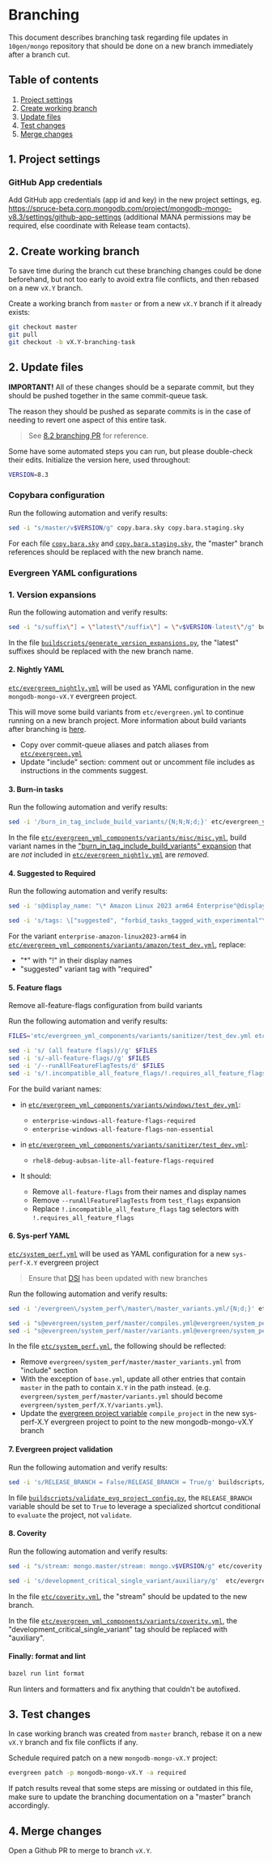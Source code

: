 # Branching

This document describes branching task regarding file updates in `10gen/mongo` repository that should be done on a new branch immediately after a branch cut.

## Table of contents

1. [Project settings](#1-project-settings)
1. [Create working branch](#2-create-working-branch)
1. [Update files](#3-update-files)
1. [Test changes](#4-test-changes)
1. [Merge changes](#5-merge-changes)

## 1. Project settings

### GitHub App credentials

Add GitHub app credentials (app id and key) in the new project settings, eg. https://spruce-beta.corp.mongodb.com/project/mongodb-mongo-v8.3/settings/github-app-settings (additional MANA permissions may be required, else coordinate with Release team contacts).

## 2. Create working branch

To save time during the branch cut these branching changes could be done beforehand, but not too early to avoid extra file conflicts, and then rebased on a new `vX.Y` branch.

Create a working branch from `master` or from a new `vX.Y` branch if it already exists:

```sh
git checkout master
git pull
git checkout -b vX.Y-branching-task
```

## 2. Update files

**IMPORTANT!** All of these changes should be a separate commit, but they should be pushed together in the same commit-queue task.

The reason they should be pushed as separate commits is in the case of needing to revert one aspect of this entire task.

> See [8.2 branching PR](https://github.com/mongodb/mongo/pull/38920/commits) for reference.

Some have some automated steps you can run, but please double-check their edits. Initialize the version here, used throughout:

```sh
VERSION=8.3
```

### Copybara configuration

Run the following automation and verify results:

```sh
sed -i "s/master/v$VERSION/g" copy.bara.sky copy.bara.staging.sky
```

For each file [`copy.bara.sky`](../../copy.bara.sky) and [`copy.bara.staging.sky`](../../copy.bara.staging.sky), the "master" branch references should be replaced with the new branch name.

### Evergreen YAML configurations

### 1. Version expansions

Run the following automation and verify results:

```sh
sed -i "s/suffix\"] = \"latest\"/suffix\"] = \"v$VERSION-latest\"/g" buildscripts/generate_version_expansions.py
```

In the file [`buildscripts/generate_version_expansions.py`](../../buildscripts/generate_version_expansions.py), the "latest" suffixes should be replaced with the new branch name.

#### 2. Nightly YAML

[`etc/evergreen_nightly.yml`](../../etc/evergreen_nightly.yml) will be used as YAML configuration in the new `mongodb-mongo-vX.Y` evergreen project.

This will move some build variants from `etc/evergreen.yml` to continue running on a new branch project. More information about build variants after branching is [here](../evergreen-testing/yaml_configuration/buildvariants.md#build-variants-after-branching).

- Copy over commit-queue aliases and patch aliases from [`etc/evergreen.yml`](../../etc/evergreen.yml)
- Update "include" section: comment out or uncomment file includes as instructions in the comments suggest.

#### 3. Burn-in tasks

Run the following automation and verify results:

```sh
sed -i '/burn_in_tag_include_build_variants/{N;N;N;d;}' etc/evergreen_yml_components/variants/misc/misc.yml
```

In the file [`etc/evergreen_yml_components/variants/misc/misc.yml`](../../etc/evergreen_yml_components/variants/misc/misc.yml), build variant names in the ["burn_in_tag_include_build_variants" expansion](https://github.com/mongodb/mongo/blob/0a68308f0d39a928ed551f285ba72ca560c38576/etc/evergreen_yml_components/variants/misc/misc.yml#L21) that are _not_ included in [`etc/evergreen_nightly.yml`](../../etc/evergreen_nightly.yml) are _removed_.

#### 4. Suggested to Required

Run the following automation and verify results:

```sh
sed -i 's@display_name: "\* Amazon Linux 2023 arm64 Enterprise"@display_name: "! Amazon Linux 2023 arm64 Enterprise"@g' etc/evergreen_yml_components/variants/amazon/test_dev.yml

sed -i 's/tags: \["suggested", "forbid_tasks_tagged_with_experimental"\]/tags: ["required", "forbid_tasks_tagged_with_experimental"]/g' etc/evergreen_yml_components/variants/amazon/test_dev.yml
```

For the variant `enterprise-amazon-linux2023-arm64` in [`etc/evergreen_yml_components/variants/amazon/test_dev.yml`](../../etc/evergreen_yml_components/variants/amazon/test_dev.yml), replace:

- "\*" with "!" in their display names
- "suggested" variant tag with "required"

#### 5. Feature flags

Remove all-feature-flags configuration from build variants

Run the following automation and verify results:

```sh
FILES='etc/evergreen_yml_components/variants/sanitizer/test_dev.yml etc/evergreen_yml_components/variants/windows/test_dev.yml'

sed -i 's/ (all feature flags)//g' $FILES
sed -i 's/-all-feature-flags//g' $FILES
sed -i '/--runAllFeatureFlagTests/d' $FILES
sed -i 's/!.incompatible_all_feature_flags/!.requires_all_feature_flags/g' $FILES
```

For the build variant names:

- in [`etc/evergreen_yml_components/variants/windows/test_dev.yml`](../../etc/evergreen_yml_components/variants/windows/test_dev.yml):
  - `enterprise-windows-all-feature-flags-required`
  - `enterprise-windows-all-feature-flags-non-essential`
- in [`etc/evergreen_yml_components/variants/sanitizer/test_dev.yml`](../../etc/evergreen_yml_components/variants/sanitizer/test_dev.yml):

  - `rhel8-debug-aubsan-lite-all-feature-flags-required`

- It should:
  - Remove `all-feature-flags` from their names and display names
  - Remove `--runAllFeatureFlagTests` from `test_flags` expansion
  - Replace `!.incompatible_all_feature_flags` tag selectors with `!.requires_all_feature_flags`

#### 6. Sys-perf YAML

[`etc/system_perf.yml`](../../etc/system_perf.yml) will be used as YAML configuration for a new `sys-perf-X.Y` evergreen project

> Ensure that [DSI](https://github.com/10gen/dsi/blob/master/evergreen/system_perf/README.md#branching) has been updated with new branches

Run the following automation and verify results:

```sh
sed -i '/evergreen\/system_perf\/master\/master_variants.yml/{N;d;}' etc/system_perf.yml

sed -i "s@evergreen/system_perf/master/compiles.yml@evergreen/system_perf/$VERSION/compiles.yml@g" etc/system_perf.yml
sed -i "s@evergreen/system_perf/master/variants.yml@evergreen/system_perf/$VERSION/variants.yml@g" etc/system_perf.yml
```

In the file [`etc/system_perf.yml`](../../etc/system_perf.yml), the following should be reflected:

- Remove `evergreen/system_perf/master/master_variants.yml` from "include" section
- With the exception of `base.yml`, update all other entries that contain `master` in the path to contain `X.Y` in the path instead. (e.g. `evergreen/system_perf/master/variants.yml` should become `evergreen/system_perf/X.Y/variants.yml`).
- Update the [evergreen project variable](https://docs.devprod.prod.corp.mongodb.com/evergreen/Project-Configuration/Project-and-Distro-Settings#variables) `compile_project` in the new sys-perf-X.Y evergreen project to point to the new mongodb-mongo-vX.Y branch

#### 7. Evergreen project validation

Run the following automation and verify results:

```sh
sed -i 's/RELEASE_BRANCH = False/RELEASE_BRANCH = True/g' buildscripts/validate_evg_project_config.py
```

In file [`buildscripts/validate_evg_project_config.py`](../../buildscripts/validate_evg_project_config.py), the `RELEASE_BRANCH` variable should be set to `True` to leverage a specialized shortcut conditional to `evaluate` the project, not `validate`.

#### 8. Coverity

Run the following automation and verify results:

```sh
sed -i "s/stream: mongo.master/stream: mongo.v$VERSION/g" etc/coverity.yml

sed -i 's/development_critical_single_variant/auxiliary/g'  etc/evergreen_yml_components/variants/coverity.yml
```

In the file [`etc/coverity.yml`](../../etc/coverity.yml), the "stream" should be updated to the new branch.

In the file [`etc/evergreen_yml_components/variants/coverity.yml`](../../etc/evergreen_yml_components/variants/coverity.yml), the "development_critical_single_variant" tag should be replaced with "auxiliary".

#### Finally: format and lint

```sh
bazel run lint format
```

Run linters and formatters and fix anything that couldn't be autofixed.

## 3. Test changes

In case working branch was created from `master` branch, rebase it on a new `vX.Y` branch and fix file conflicts if any.

Schedule required patch on a new `mongodb-mongo-vX.Y` project:

```sh
evergreen patch -p mongodb-mongo-vX.Y -a required
```

If patch results reveal that some steps are missing or outdated in this file, make sure to update the branching documentation on a "master" branch accordingly.

## 4. Merge changes

Open a Github PR to merge to branch `vX.Y`.
